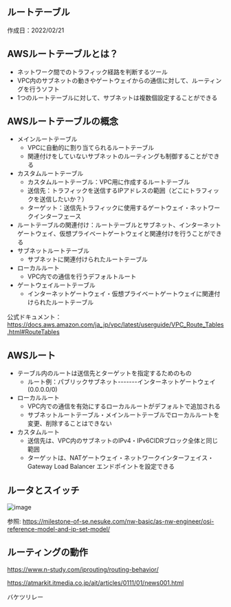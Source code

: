 ## ルートテーブル
作成日：2022/02/21

## AWSルートテーブルとは？
- ネットワーク間でのトラフィック経路を判断するツール
- VPC内のサブネットの動きやゲートウェイからの通信に対して、ルーティングを行うソフト
- 1つのルートテーブルに対して、サブネットは複数個設定することができる


## AWSルートテーブルの概念
- メインルートテーブル 
  - VPCに自動的に割り当てられるルートテーブル
  - 関連付けをしていないサブネットのルーティングも制御することができる
- カスタムルートテーブル
  - カスタムルートテーブル：VPC用に作成するルートテーブル
  - 送信先：トラフィックを送信するIPアドレスの範囲（どこにトラフィックを送信したいか？）
  - ターゲット：送信先トラフィックに使用するゲートウェイ・ネットワークインターフェース
- ルートテーブルの関連付け：ルートテーブルとサブネット、インターネットゲートウェイ、仮想プライベートゲートウェイと関連付けを行うことができる
- サブネットルートテーブル
  - サブネットに関連付けられたルートテーブル
- ローカルルート
  - VPC内での通信を行うデフォルトルート
- ゲートウェイルートテーブル
  - インターネットゲートウェイ・仮想プライベートゲートウェイに関連付けられたルートテーブル

公式ドキュメント：https://docs.aws.amazon.com/ja_jp/vpc/latest/userguide/VPC_Route_Tables.html#RouteTables

## AWSルート
- テーブル内のルートは送信先とターゲットを指定するためのもの
  - ルート例：パブリックサブネット-------インターネットゲートウェイ(0.0.0.0/0)
- ローカルルート
  - VPC内での通信を有効にするローカルルートがデフォルトで追加される
  - サブネットルートテーブル・メインルートテーブルでローカルルートを変更、削除することはできない
- カスタムルート
  - 送信先は、VPC内のサブネットのIPv4・IPv6CIDRブロック全体と同じ範囲
  - ターゲットは、NATゲートウェイ・ネットワークインターフェイス・Gateway Load Balancer エンドポイントを設定できる

## ルータとスイッチ
![image](https://user-images.githubusercontent.com/47252405/156005133-ecc3a82e-8a45-4a23-9c8b-8d6af1fce64a.png)

参照: https://milestone-of-se.nesuke.com/nw-basic/as-nw-engineer/osi-reference-model-and-ip-set-model/

## ルーティングの動作
https://www.n-study.com/iprouting/routing-behavior/

https://atmarkit.itmedia.co.jp/ait/articles/0111/01/news001.html


バケツリレー
